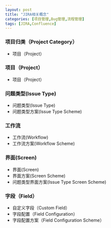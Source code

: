 ```yaml
---
layout: post
title: "JIRA相关概念"
categories: [项目管理,Bug管理,流程管理]
tags: [JIRA,Confluence]
---
```


### 项目归类（Project Category）
- 项目（Project）

### 项目（Project）
- 项目（Project）

### 问题类型(Issue Type)
- 问题类型(Issue Type)
- 问题类型方案(Issue Type Scheme)

### 工作流
- 工作流(Workflow)
- 工作流方案(Workflow Scheme)

### 界面(Screen)
- 界面(Screen)
- 界面方案(Screen Scheme)
- 问题类型界面方案(Issue Type Screen Scheme)

### 字段（Field）
- 自定义字段（Custom Field）
- 字段配置（Field Configuration）
- 字段配置方案（Field Configuration Scheme）